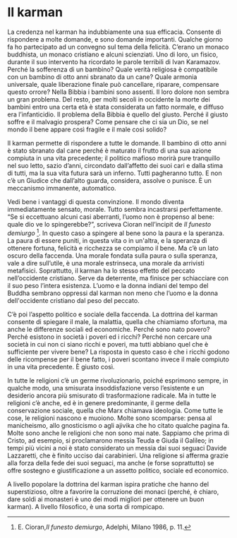 # Il karman

La credenza nel karman ha indubbiamente una sua efficacia. Consente di rispondere a molte domande, e sono domande importanti. Qualche giorno fa ho partecipato ad un convegno sul tema della felicità. C’erano un monaco buddhista, un monaco cristiano e alcuni scienziati. Uno di loro, un fisico, durante il suo intervento ha ricordato le parole terribili di Ivan Karamazov. Perché la sofferenza di un bambino? Quale verità religiosa è compatibile con un bambino di otto anni sbranato da un cane? Quale armonia universale, quale liberazione finale può cancellare, riparare, compensare questo orrore? Nella Bibbia i bambini sono assenti. Il loro dolore non sembra un gran problema. Del resto, per molti secoli in occidente la morte dei bambini entro una certa età è stata considerata un fatto normale, e diffuso era l’infanticidio. Il problema della Bibbia è quello del giusto. Perché il giusto soffre e il malvagio prospera? Come pensare che ci sia un Dio, se nel mondo il bene appare così fragile e il male così solido?

Il karman permette di rispondere a tutte le domande. Il bambino di otto anni è stato sbranato dal cane perché è maturato il frutto di una sua azione compiuta in una vita precedente; il politico mafioso morirà pure tranquillo nel suo letto, sazio d’anni, circondato dall’affetto dei suoi cari e dalla stima di tutti, ma la sua vita futura sarà un inferno. Tutti pagheranno tutto. E non c’è un Giudice che dall’alto guarda, considera, assolve o punisce. È un meccanismo immanente, automatico.

Vedi bene i vantaggi di questa convinzione. Il mondo diventa immediatamente sensato, morale. Tutto sembra incastrarsi perfettamente. “Se si eccettuano alcuni casi aberranti, l’uomo non è propenso al bene: quale dio ve lo spingerebbe?”, scriveva Cioran nell’incipit de _Il funesto demiurgo_ [^25]. In questo caso a spingere al bene sono la paura e la speranza. La paura di essere puniti, in questa vita o in un'altra, e la speranza di ottenere fortuna, felicità e ricchezza se compiamo il bene. Ma c’è un lato oscuro della faccenda. Una morale fondata sulla paura o sulla speranza, vale a dire sull’utile, è una morale estrinseca, una morale da arrivisti metafisici. Soprattutto, il karman ha lo stesso effetto del peccato nell’occidente cristiano. Serve da deterrente, ma finisce per schiacciare con il suo peso l’intera esistenza. L’uomo e la donna indiani del tempo del Buddha sembrano oppressi dal karman non meno che l’uomo e la donna dell'occidente cristiano dal peso del peccato.

C’è poi l’aspetto politico e sociale della faccenda. La dottrina del karman consente di spiegare il male, la malattia, quella che chiamiamo sfortuna, ma anche le differenze sociali ed economiche. Perché sono nato povero? Perché esistono in società i poveri ed i ricchi? Perché non cercare una società in cui non ci siano ricchi e poveri, ma tutti abbiano quel che è sufficiente per vivere bene? La risposta in questo caso è che i ricchi godono delle ricompense per il bene fatto, i poveri scontano invece il male compiuto in una vita precedente. È giusto così.

In tutte le religioni c’è un germe rivoluzionario, poiché esprimono sempre, in qualche modo, una smisurata insoddisfazione verso l’esistente e un desiderio ancora più smisurato di trasformazione radicale. Ma in tutte le religioni c’è anche, ed è in genere predominante, il germe della conservazione sociale, quella che Marx chiamava ideologia. Come tutte le cose, le religioni nascono e muoiono. Molte sono scomparse: pensa al manicheismo, allo gnosticismo o agli ajivika che ho citato qualche pagina fa. Molte sono anche le religioni che non sono mai nate. Sappiamo che prima di Cristo, ad esempio, si proclamarono messia Teuda e Giuda il Galileo; in tempi più vicini a noi è stato considerato un messia dai suoi seguaci Davide Lazzaretti, che è finito ucciso dai carabinieri. Una religione si afferma grazie alla forza della fede dei suoi seguaci, ma anche (e forse soprattutto) se offre sostegno e giustificazione a un assetto politico, sociale ed economico.

A livello popolare la dottrina del karman ispira pratiche che hanno del superstizioso, oltre a favorire la corruzione dei monaci (perché, è chiaro, dare soldi ai monasteri è uno dei modi migliori per ottenere un buon karman). A livello filosofico, è una sorta di rompicapo.

[^25]: E. Cioran,<i>Il funesto demiurgo</i>, Adelphi, Milano 1986, p. 11. 
